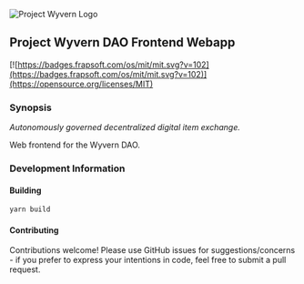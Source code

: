 ![Project Wyvern Logo](https://media.githubusercontent.com/media/ProjectWyvern/wyvern-branding/master/logo/logo-square-red-transparent-200x200.png?raw=true "Project Wyvern Logo")

## Project Wyvern DAO Frontend Webapp

[![https://badges.frapsoft.com/os/mit/mit.svg?v=102](https://badges.frapsoft.com/os/mit/mit.svg?v=102)](https://opensource.org/licenses/MIT)

### Synopsis

*Autonomously governed decentralized digital item exchange.*

Web frontend for the Wyvern DAO.

### Development Information

#### Building

```bash
yarn build
```

#### Contributing

Contributions welcome! Please use GitHub issues for suggestions/concerns - if you prefer to express your intentions in code, feel free to submit a pull request.
